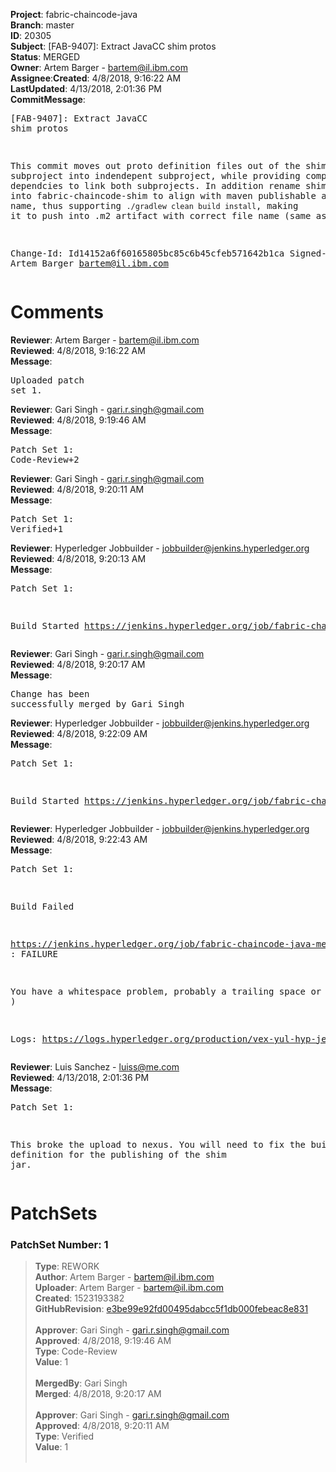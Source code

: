 <strong>Project</strong>: fabric-chaincode-java</br><strong>Branch</strong>: master<br><strong>ID</strong>: 20305<br><strong>Subject</strong>: [FAB-9407]: Extract JavaCC shim protos<br><strong>Status</strong>: MERGED<br><strong>Owner</strong>: Artem Barger - bartem@il.ibm.com<br><strong>Assignee</strong>:<strong>Created</strong>: 4/8/2018, 9:16:22 AM<br><strong>LastUpdated</strong>: 4/13/2018, 2:01:36 PM<br><strong>CommitMessage</strong>:<br><pre>[FAB-9407]: Extract JavaCC shim protos

This commit moves out proto definition files out of the shim subproject
into indendepent subproject, while providing compile time dependcies to
link both subprojects. In addition rename shim subproject into
fabric-chaincode-shim to align with maven publishable artifact name,
thus supporting `./gradlew clean build install`, making it to push into
.m2 artifact with correct file name (same as nexus).

Change-Id: Id14152a6f60165805bc85c6b45cfeb571642b1ca
Signed-off-by: Artem Barger <bartem@il.ibm.com>
</pre><h1>Comments</h1><strong>Reviewer</strong>: Artem Barger - bartem@il.ibm.com<br><strong>Reviewed</strong>: 4/8/2018, 9:16:22 AM<br><strong>Message</strong>: <pre>Uploaded patch set 1.</pre><strong>Reviewer</strong>: Gari Singh - gari.r.singh@gmail.com<br><strong>Reviewed</strong>: 4/8/2018, 9:19:46 AM<br><strong>Message</strong>: <pre>Patch Set 1: Code-Review+2</pre><strong>Reviewer</strong>: Gari Singh - gari.r.singh@gmail.com<br><strong>Reviewed</strong>: 4/8/2018, 9:20:11 AM<br><strong>Message</strong>: <pre>Patch Set 1: Verified+1</pre><strong>Reviewer</strong>: Hyperledger Jobbuilder - jobbuilder@jenkins.hyperledger.org<br><strong>Reviewed</strong>: 4/8/2018, 9:20:13 AM<br><strong>Message</strong>: <pre>Patch Set 1:

Build Started https://jenkins.hyperledger.org/job/fabric-chaincode-java-verify-x86_64/99/</pre><strong>Reviewer</strong>: Gari Singh - gari.r.singh@gmail.com<br><strong>Reviewed</strong>: 4/8/2018, 9:20:17 AM<br><strong>Message</strong>: <pre>Change has been successfully merged by Gari Singh</pre><strong>Reviewer</strong>: Hyperledger Jobbuilder - jobbuilder@jenkins.hyperledger.org<br><strong>Reviewed</strong>: 4/8/2018, 9:22:09 AM<br><strong>Message</strong>: <pre>Patch Set 1:

Build Started https://jenkins.hyperledger.org/job/fabric-chaincode-java-merge-x86_64/33/</pre><strong>Reviewer</strong>: Hyperledger Jobbuilder - jobbuilder@jenkins.hyperledger.org<br><strong>Reviewed</strong>: 4/8/2018, 9:22:43 AM<br><strong>Message</strong>: <pre>Patch Set 1:

Build Failed 

https://jenkins.hyperledger.org/job/fabric-chaincode-java-merge-x86_64/33/ : FAILURE

You have a whitespace problem, probably a trailing space or two. ( https://jenkins.hyperledger.org/job/fabric-chaincode-java-merge-x86_64/33/ )

Logs: https://logs.hyperledger.org/production/vex-yul-hyp-jenkins-3/fabric-chaincode-java-merge-x86_64/33</pre><strong>Reviewer</strong>: Luis Sanchez - luiss@me.com<br><strong>Reviewed</strong>: 4/13/2018, 2:01:36 PM<br><strong>Message</strong>: <pre>Patch Set 1:

This broke the upload to nexus. You will need to fix the build definition for the publishing of the shim jar.</pre><h1>PatchSets</h1><h3>PatchSet Number: 1</h3><blockquote><strong>Type</strong>: REWORK<br><strong>Author</strong>: Artem Barger - bartem@il.ibm.com<br><strong>Uploader</strong>: Artem Barger - bartem@il.ibm.com<br><strong>Created</strong>: 1523193382<br><strong>GitHubRevision</strong>: [e3be99e92fd00495dabcc5f1db000febeac8e831](https://github.com/hyperledger/fabric-chaincode-java/commit/e3be99e92fd00495dabcc5f1db000febeac8e831)<br><br><strong>Approver</strong>: Gari Singh - gari.r.singh@gmail.com<br><strong>Approved</strong>: 4/8/2018, 9:19:46 AM<br><strong>Type</strong>: Code-Review<br><strong>Value</strong>: 1<br><br><strong>MergedBy</strong>: Gari Singh<br><strong>Merged</strong>: 4/8/2018, 9:20:17 AM<br><br><strong>Approver</strong>: Gari Singh - gari.r.singh@gmail.com<br><strong>Approved</strong>: 4/8/2018, 9:20:11 AM<br><strong>Type</strong>: Verified<br><strong>Value</strong>: 1<br><br></blockquote>